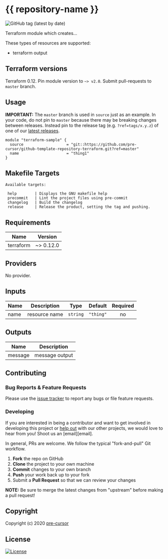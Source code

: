 # {{ repository-name }}

![GitHub tag (latest by date)](https://img.shields.io/github/v/tag/pre-cursor/github-template-repository-terraform)

Terraform module which creates...

These types of resources are supported:

- terraform output

## Terraform versions

Terraform 0.12. Pin module version to `~> v2.0`. Submit pull-requests to `master` branch.

## Usage

**IMPORTANT:** The `master` branch is used in `source` just as an example. In your code, do not pin to `master` because there may be breaking changes between releases.
Instead pin to the release tag (e.g. `?ref=tags/x.y.z`) of one of our [latest releases](https://github.com/pre-cursor/github-template-repository-terraform/releases).

```hcl
module "terraform-sample" {
  source                   = "git::https://github.com/pre-cursor/github-template-repository-terraform.git?ref=master"
  name                     = "thing1"
}
```

## Makefile Targets

```
Available targets:

 help        | Displays the GNU makefile help
 precommit   | Lint the project files using pre-commit
 changelog   | Build the changelog
 release     | Release the product, setting the tag and pushing.
```

  [project_url]: https://github.com/

<!-- BEGINNING OF PRE-COMMIT-TERRAFORM DOCS HOOK -->
## Requirements

| Name | Version |
|------|---------|
| terraform | ~> 0.12.0 |

## Providers

No provider.

## Inputs

| Name | Description | Type | Default | Required |
|------|-------------|------|---------|:--------:|
| name | resource name | `string` | `"thing"` | no |

## Outputs

| Name | Description |
|------|-------------|
| message | message output |

<!-- END OF PRE-COMMIT-TERRAFORM DOCS HOOK -->

## Contributing

### Bug Reports & Feature Requests

Please use the [issue tracker](https://github.com/pre-cursor/github-template-repository-terraform/issues) to report any bugs or file feature requests.

### Developing

If you are interested in being a contributor and want to get involved in developing this project or [help out](https://github.com/orgs/pre-cursor/projects/1) with our other projects, we would love to hear from you! Shoot us an [email][email].

In general, PRs are welcome. We follow the typical "fork-and-pull" Git workflow.

 1. **Fork** the repo on GitHub
 2. **Clone** the project to your own machine
 3. **Commit** changes to your own branch
 4. **Push** your work back up to your fork
 5. Submit a **Pull Request** so that we can review your changes

**NOTE:** Be sure to merge the latest changes from "upstream" before making a pull request!

## Copyright

Copyright (c) 2020 [pre-cursor](https://continuul.solutions/)

## License

[![License](https://img.shields.io/badge/License-BSD%203--Clause-blue.svg)](https://opensource.org/licenses/BSD-3-Clause)
